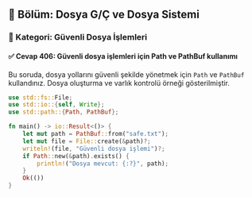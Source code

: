 ## 📘 Bölüm: Dosya G/Ç ve Dosya Sistemi  
### 🔹 Kategori: Güvenli Dosya İşlemleri  
#### ✅ Cevap 406: Güvenli dosya işlemleri için Path ve PathBuf kullanımı

Bu soruda, dosya yollarını güvenli şekilde yönetmek için `Path` ve `PathBuf` kullandınız. Dosya oluşturma ve varlık kontrolü örneği gösterilmiştir.

```rust
use std::fs::File;
use std::io::{self, Write};
use std::path::{Path, PathBuf};

fn main() -> io::Result<()> {
    let mut path = PathBuf::from("safe.txt");
    let mut file = File::create(&path)?;
    writeln!(file, "Güvenli dosya işlemi")?;
    if Path::new(&path).exists() {
        println!("Dosya mevcut: {:?}", path);
    }
    Ok(())
}
```
